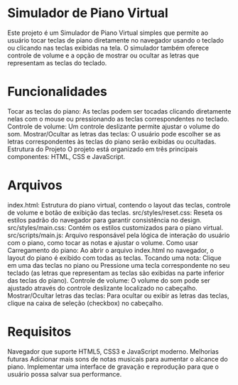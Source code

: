 # Simulador de Piano Virtual

Este projeto é um Simulador de Piano Virtual simples que permite ao usuário tocar teclas de piano diretamente no navegador usando o teclado ou clicando nas teclas exibidas na tela. O simulador também oferece controle de volume e a opção de mostrar ou ocultar as letras que representam as teclas do teclado.

# Funcionalidades
Tocar as teclas do piano: As teclas podem ser tocadas clicando diretamente nelas com o mouse ou pressionando as teclas correspondentes no teclado.
Controle de volume: Um controle deslizante permite ajustar o volume do som.
Mostrar/Ocultar as letras das teclas: O usuário pode escolher se as letras correspondentes às teclas do piano serão exibidas ou ocultadas.
Estrutura do Projeto
O projeto está organizado em três principais componentes: HTML, CSS e JavaScript.

# Arquivos
index.html: Estrutura do piano virtual, contendo o layout das teclas, controle de volume e botão de exibição das teclas.
src/styles/reset.css: Reseta os estilos padrão do navegador para garantir consistência no design.
src/styles/main.css: Contém os estilos customizados para o piano virtual.
src/scripts/main.js: Arquivo responsável pela lógica de interação do usuário com o piano, como tocar as notas e ajustar o volume.
Como usar
Carregamento do piano: Ao abrir o arquivo index.html no navegador, o layout do piano é exibido com todas as teclas.
Tocando uma nota:
Clique em uma das teclas no piano ou
Pressione uma tecla correspondente no seu teclado (as letras que representam as teclas são exibidas na parte inferior das teclas do piano).
Controle de volume: O volume do som pode ser ajustado através do controle deslizante localizado no cabeçalho.
Mostrar/Ocultar letras das teclas: Para ocultar ou exibir as letras das teclas, clique na caixa de seleção (checkbox) no cabeçalho.

# Requisitos
Navegador que suporte HTML5, CSS3 e JavaScript moderno.
Melhorias futuras
Adicionar mais sons de notas musicais para aumentar o alcance do piano.
Implementar uma interface de gravação e reprodução para que o usuário possa salvar sua performance.
